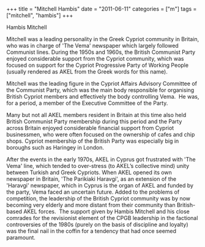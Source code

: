 +++
title = "Mitchell Hambis"
date = "2011-06-11"
categories = ["m"]
tags = ["mitchell", "hambis"]
+++

Hambis Mitchell

Mitchell was a leading personality in the Greek Cypriot community in Britain, who was in charge of 'The Vema' newspaper which largely followed Communist lines. During the 1950s and 1960s, the British Communist Party enjoyed considerable support from the Cypriot community, which was focused on support for the Cypriot Progressive Party of Working People (usually rendered as AKEL from the Greek words for this name).

Mitchell was the leading figure in the Cypriot Affairs Advisory Committee of the Communist Party, which was the main body responsible for organising British Cypriot members and effectively the body controlling Vema.  He was, for a period, a member of the Executive Committee of the Party.  

Many but not all AKEL members resident in Britain at this time also held British Communist Party membership during this period and the Party across Britain enjoyed considerable financial support from Cypriot businessmen, who were often focused on the ownership of cafes and chip shops. Cypriot membership of the British Party was especially big in boroughs such as Haringey in London.

After the events in the early 1970s, AKEL in Cyprus got frustrated with 'The Vema' line, which tended to over-stress (to AKEL’s collective mind) unity between Turkish and Greek Cypriots. When AKEL opened its own newspaper in Britain, 'The Parikiaki Haravgi', as an extension of the 'Haravgi' newspaper, which in Cyprus is the organ of AKEL and funded by the party, Vema faced an uncertain future. Added to the problems of competition, the leadership of the British Cypriot community was by now becoming very elderly and more distant from their community than British-based AKEL forces.  The support given by Hambis Mitchell and his close comrades for the revisionist element of the CPGB leadership in the factional controversies of the 1980s (purely on the basis of discipline and loyalty) was the final nail in the coffin for a tendency that had once seemed paramount.
